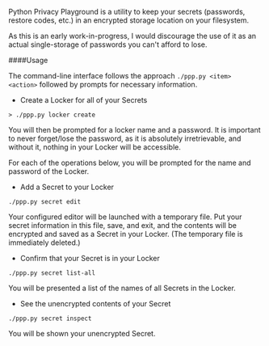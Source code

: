 Python Privacy Playground is a utility to keep your secrets (passwords, restore codes, etc.) in an encrypted storage location on your filesystem.

As this is an early work-in-progress, I would discourage the use of it as an actual single-storage of passwords you can't afford to lose.

####Usage

The command-line interface follows the approach `./ppp.py <item> <action>` followed by prompts for necessary information.

- Create a Locker for all of your Secrets

```
> ./ppp.py locker create
```

You will then be prompted for a locker name and a password.
It is important to never forget/lose the password, as it is absolutely irretrievable, and without it, nothing in your Locker will be accessible.

For each of the operations below, you will be prompted for the name and password of the Locker.

- Add a Secret to your Locker

```
./ppp.py secret edit
```
Your configured editor will be launched with a temporary file.
Put your secret information in this file, save, and exit, and the contents will be encrypted and saved as a Secret in your Locker.
(The temporary file is immediately deleted.)

- Confirm that your Secret is in your Locker
```
./ppp.py secret list-all
```
You will be presented a list of the names of all Secrets in the Locker.

- See the unencrypted contents of your Secret
```
./ppp.py secret inspect
```
You will be shown your unencrypted Secret.

